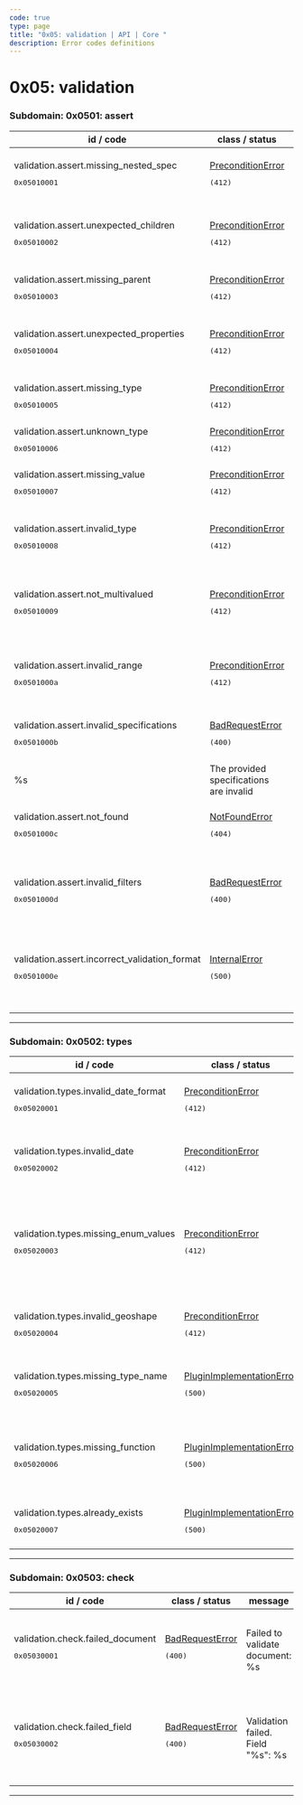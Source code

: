 ```yaml
---
code: true
type: page
title: "0x05: validation | API | Core "
description: Error codes definitions
---
```


[//]: # (This documentation is auto-generated)
[//]: # (If you need to update this page, execute: npm run doc-error-codes)

# 0x05: validation



### Subdomain: 0x0501: assert

| id / code | class / status | message | description |
| --------- | -------------- | --------| ----------- |
| validation.assert.missing_nested_spec<br/><pre>0x05010001</pre>  | [PreconditionError](/core/2/api/errors/error-codes#preconditionerror) <pre>(412)</pre> | All levels of an object have to be defined in the specification. | All levels of an object have to be defined in the specification |
| validation.assert.unexpected_children<br/><pre>0x05010002</pre>  | [PreconditionError](/core/2/api/errors/error-codes#preconditionerror) <pre>(412)</pre> | The field type "%s" is not allowed to have children fields. | The field configuration does not allow children fields |
| validation.assert.missing_parent<br/><pre>0x05010003</pre>  | [PreconditionError](/core/2/api/errors/error-codes#preconditionerror) <pre>(412)</pre> | The parent field of the field "%s" is not defined. | Missing parent field |
| validation.assert.unexpected_properties<br/><pre>0x05010004</pre>  | [PreconditionError](/core/2/api/errors/error-codes#preconditionerror) <pre>(412)</pre> | The object "%s" contains unexpected properties (allowed: %s). | Unexpected properties found |
| validation.assert.missing_type<br/><pre>0x05010005</pre>  | [PreconditionError](/core/2/api/errors/error-codes#preconditionerror) <pre>(412)</pre> | Missing property "type" in field "%s". | The property "type" is required |
| validation.assert.unknown_type<br/><pre>0x05010006</pre>  | [PreconditionError](/core/2/api/errors/error-codes#preconditionerror) <pre>(412)</pre> | In "%s": unknown type "%s". | Unknown "type" defined |
| validation.assert.missing_value<br/><pre>0x05010007</pre>  | [PreconditionError](/core/2/api/errors/error-codes#preconditionerror) <pre>(412)</pre> | Missing property "value" in field "%s". | The "value" field is required |
| validation.assert.invalid_type<br/><pre>0x05010008</pre>  | [PreconditionError](/core/2/api/errors/error-codes#preconditionerror) <pre>(412)</pre> | Wrong type for parameter "%s" (expected: %s). | Wrong parameter type |
| validation.assert.not_multivalued<br/><pre>0x05010009</pre>  | [PreconditionError](/core/2/api/errors/error-codes#preconditionerror) <pre>(412)</pre> | Field "%s": cannot set a property "%s" if the field is not multivalued. | Expected the field to be multivalued |
| validation.assert.invalid_range<br/><pre>0x0501000a</pre>  | [PreconditionError](/core/2/api/errors/error-codes#preconditionerror) <pre>(412)</pre> | Property "%s": invalid range (%s > %s). | A range has been defined with its lower bound greater than its upper one |
| validation.assert.invalid_specifications<br/><pre>0x0501000b</pre>  | [BadRequestError](/core/2/api/errors/error-codes#badrequesterror) <pre>(400)</pre> | Errors occured with the provided specifications:
%s | The provided specifications are invalid |
| validation.assert.not_found<br/><pre>0x0501000c</pre>  | [NotFoundError](/core/2/api/errors/error-codes#notfounderror) <pre>(404)</pre> | No specifications defined for index %s and collection %s | Attempted to access to a non-existent collection specifications |
| validation.assert.invalid_filters<br/><pre>0x0501000d</pre>  | [BadRequestError](/core/2/api/errors/error-codes#badrequesterror) <pre>(400)</pre> | Invalid filters validator: %s | The Koncorde filters provided as a validator are invalid |
| validation.assert.incorrect_validation_format<br/><pre>0x0501000e</pre>  | [InternalError](/core/2/api/errors/error-codes#internalerror) <pre>(500)</pre> | Incorrect validation format stored for collection "%s": missing "%s" property. | The Koncorde filters provided as a validator are invalid |

---


### Subdomain: 0x0502: types

| id / code | class / status | message | description |
| --------- | -------------- | --------| ----------- |
| validation.types.invalid_date_format<br/><pre>0x05020001</pre>  | [PreconditionError](/core/2/api/errors/error-codes#preconditionerror) <pre>(412)</pre> | The following date types are invalid: %s. | One or multiple date format types are invalid |
| validation.types.invalid_date<br/><pre>0x05020002</pre>  | [PreconditionError](/core/2/api/errors/error-codes#preconditionerror) <pre>(412)</pre> | Cannot parse the date value: "%s". | The date value is invalid and cannot be parsed |
| validation.types.missing_enum_values<br/><pre>0x05020003</pre>  | [PreconditionError](/core/2/api/errors/error-codes#preconditionerror) <pre>(412)</pre> | The "enum" type requires a "values" property holding the list of the enum values. | The "enum" type requires a "values" property holding the list of the enum values |
| validation.types.invalid_geoshape<br/><pre>0x05020004</pre>  | [PreconditionError](/core/2/api/errors/error-codes#preconditionerror) <pre>(412)</pre> | The following shapes are invalid: %s. | One or multiple geoshape types are invalid |
| validation.types.missing_type_name<br/><pre>0x05020005</pre>  | [PluginImplementationError](/core/2/api/errors/error-codes#pluginimplementationerror) <pre>(500)</pre> | Missing property "typeName" | Type definitions must have a "typeName" defined |
| validation.types.missing_function<br/><pre>0x05020006</pre>  | [PluginImplementationError](/core/2/api/errors/error-codes#pluginimplementationerror) <pre>(500)</pre> | The type "%s" must implement a function "%s". | A required function is missing from the new validation data type |
| validation.types.already_exists<br/><pre>0x05020007</pre>  | [PluginImplementationError](/core/2/api/errors/error-codes#pluginimplementationerror) <pre>(500)</pre> | The type "%s" already exists. | Duplicate data type definition |

---


### Subdomain: 0x0503: check

| id / code | class / status | message | description |
| --------- | -------------- | --------| ----------- |
| validation.check.failed_document<br/><pre>0x05030001</pre>  | [BadRequestError](/core/2/api/errors/error-codes#badrequesterror) <pre>(400)</pre> | Failed to validate document: %s | Document rejected because it does not validate the collection specifications |
| validation.check.failed_field<br/><pre>0x05030002</pre>  | [BadRequestError](/core/2/api/errors/error-codes#badrequesterror) <pre>(400)</pre> | Validation failed. Field "%s": %s | Document rejected because one of its field does not validate the collection specifications |

---
